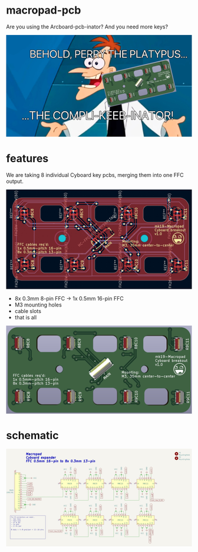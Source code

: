 # macropad-pcb
Are you using the Arcboard-pcb-inator?  And you need more keys?

![](/images/complikeebinator.jpg)

# features
We are taking 8 individual Cyboard key pcbs, merging them into one FFC output.

![](/images/pcb-overview.jpg)

- 8x 0.3mm 8-pin FFC -> 1x 0.5mm 16-pin FFC
- M3 mounting holes
- cable slots
- that is all

![](/images/pcb-3d.jpg)

# schematic
![](/images/schematic.jpg)